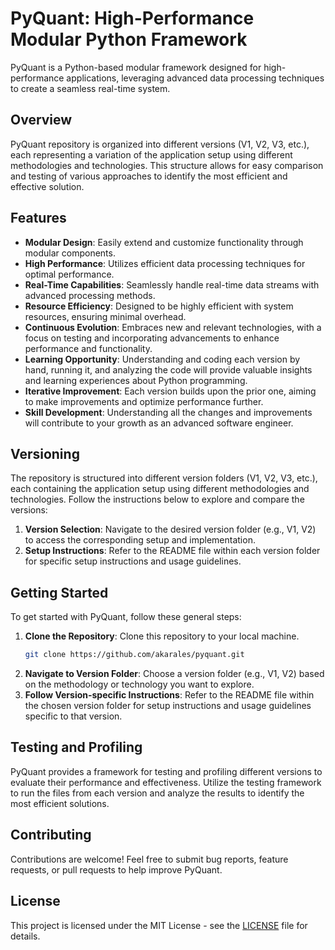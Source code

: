 # PyQuant: High-Performance Modular Python Framework

PyQuant is a Python-based modular framework designed for high-performance applications, leveraging advanced data processing techniques to create a seamless real-time system.

## Overview

PyQuant repository is organized into different versions (V1, V2, V3, etc.), each representing a variation of the application setup using different methodologies and technologies. This structure allows for easy comparison and testing of various approaches to identify the most efficient and effective solution.

## Features

- **Modular Design**: Easily extend and customize functionality through modular components.
- **High Performance**: Utilizes efficient data processing techniques for optimal performance.
- **Real-Time Capabilities**: Seamlessly handle real-time data streams with advanced processing methods.
- **Resource Efficiency**: Designed to be highly efficient with system resources, ensuring minimal overhead.
- **Continuous Evolution**: Embraces new and relevant technologies, with a focus on testing and incorporating advancements to enhance performance and functionality.
- **Learning Opportunity**: Understanding and coding each version by hand, running it, and analyzing the code will provide valuable insights and learning experiences about Python programming.
- **Iterative Improvement**: Each version builds upon the prior one, aiming to make improvements and optimize performance further.
- **Skill Development**: Understanding all the changes and improvements will contribute to your growth as an advanced software engineer.

## Versioning

The repository is structured into different version folders (V1, V2, V3, etc.), each containing the application setup using different methodologies and technologies. Follow the instructions below to explore and compare the versions:

1. **Version Selection**: Navigate to the desired version folder (e.g., V1, V2) to access the corresponding setup and implementation.
2. **Setup Instructions**: Refer to the README file within each version folder for specific setup instructions and usage guidelines.

## Getting Started

To get started with PyQuant, follow these general steps:

1. **Clone the Repository**: Clone this repository to your local machine.
    ```bash
    git clone https://github.com/akarales/pyquant.git
    ```
2. **Navigate to Version Folder**: Choose a version folder (e.g., V1, V2) based on the methodology or technology you want to explore.
3. **Follow Version-specific Instructions**: Refer to the README file within the chosen version folder for setup instructions and usage guidelines specific to that version.

## Testing and Profiling

PyQuant provides a framework for testing and profiling different versions to evaluate their performance and effectiveness. Utilize the testing framework to run the files from each version and analyze the results to identify the most efficient solutions.

## Contributing

Contributions are welcome! Feel free to submit bug reports, feature requests, or pull requests to help improve PyQuant.

## License

This project is licensed under the MIT License - see the [LICENSE](LICENSE) file for details.
